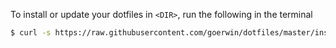 To install or update your dotfiles in `<DIR>`, run the following in the terminal

```sh
$ curl -s https://raw.githubusercontent.com/goerwin/dotfiles/master/install.sh | bash -s <DIR>
```
